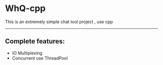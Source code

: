 # WhQ-cpp
This is an extremely simple chat tool project , use cpp

---

## Complete features:
- IO Multiplexing
- Concurrent use ThreadPool